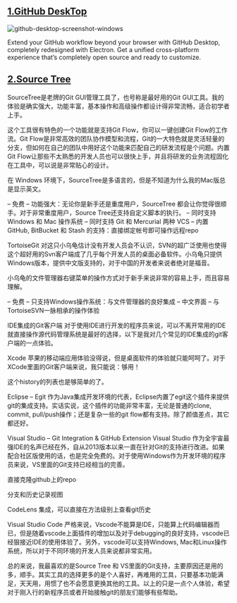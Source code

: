 ## [1.GitHub DeskTop](https://desktop.github.com/)

![github-desktop-screenshot-windows](http://cdn.wakeuptocode.me/images/2017/10/github-desktop-screenshot-windows.png)

Extend your GitHub workflow beyond your browser with GitHub Desktop, completely redesigned with Electron. Get a unified cross-platform experience that’s completely open source and ready to customize.

## [2.Source Tree](https://www.sourcetreeapp.com/)
SourceTree是老牌的Git GUI管理工具了，也号称是最好用的Git GUI工具。我的体验是确实强大，功能丰富，基本操作和高级操作都设计得非常流畅，适合初学者上手。



这个工具很有特色的一个功能就是支持Git Flow，你可以一键创建Git Flow的工作流。Git Flow是非常高效的团队协作模型和流程，Git的一大特色就是灵活轻量的分支，但如何在自己的团队中用好这个功能来匹配自己的研发流程是个问题。内置Git Flow让那些不太熟悉的开发人员也可以很快上手，并且将研发的业务流程固化在工具中，可以说是非常贴心的设计。



在 Windows 环境下，SourceTree是多语言的，但是不知道为什么我的Mac版总是显示英文。



– 免费
– 功能强大：无论你是新手还是重度用户，SourceTree 都会让你觉得很顺手。对于非常重度用户，Source Tree还支持自定义脚本的执行。
– 同时支持 Windows 和 Mac 操作系统
– 同时支持 Git 和 Mercurial 两种 VCS
– 内置GitHub, BitBucket 和 Stash 的支持：直接绑定帐号即可操作远程repo

TortoiseGit
对这只小乌龟估计没有开发人员会不认识，SVN的超广泛使用也使得这个超好用的Svn客户端成了几乎每个开发人员的桌面必备软件。小乌龟只提供Windows版本，提供中文版支持的，对于中国的开发者来说者绝对是福音。



小乌龟的文件管理器右键菜单的操作方式对于新手来说非常的容易上手，而且容易理解。



– 免费
– 只支持Windows操作系统：与文件管理器的良好集成
– 中文界面
– 与TortoiseSVN一脉相承的操作体验

IDE集成的Git客户端
对于使用IDE进行开发的程序员来说，可以不离开常用的IDE就直接操作源代码管理系统是最好的选择，以下是我对几个常见的IDE集成的git客户端的一点体验。

Xcode
苹果的移动端应用体验没得说，但是桌面软件的体验就只能呵呵了。对于XCode里面的Git客户端来说，我只能说：够用！



这个history的列表也是够简单的了。

Eclipse – Egit
作为Java集成开发环境的代表，Eclipse内置了egit这个插件来提供git的集成支持。实话实说，这个插件的功能非常丰富，无论是普通的clone, commit, pull/push操作；还是复杂一些的git flow都有支持。除了颜值差点，其它都还好。



Visual Studio – Git Integration & GitHub Extension
Visual Studio 作为全宇宙最强IDE的名声已经在外，自从2013版本以来一直在针对Git的支持进行改进。如果配合社区版使用的话，也是完全免费的。对于使用Windows作为开发环境的程序员来说，VS里面的Git支持已经相当的完善。

直接克隆github上的repo



分支和历史记录视图



CodeLens 集成，可以直接在方法级别上查看git历史



Visual Studio Code
严格来说，Vscode不能算是IDE，只能算上代码编辑器而已，但是随着vscode上面插件的增加以及对于debugging的良好支持，vscode已经狠接近IDE的使用体验了。另外，vscode可以支持Windows, Mac和Linux操作系统，所以对于不同环境的开发人员来说都非常实用。



总的来说，我最喜欢的是Source Tree 和 VS里面的Git支持，主要原因还是用的多，顺手。其实工具的选择更多的是个人喜好，再难用的工具，只要基本功能满足，天天用，用惯了也不会愿意更换其他的工具。以上的只是一点个人体验，希望对于刚入行的新程序员或者开始接触git的朋友们能够有些帮助。
